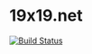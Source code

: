 # 19x19.net

[![Build Status](https://travis-ci.org/OlivierBlanvillain/19x19.net.svg?branch=master)](https://travis-ci.org/OlivierBlanvillain/19x19.net)
